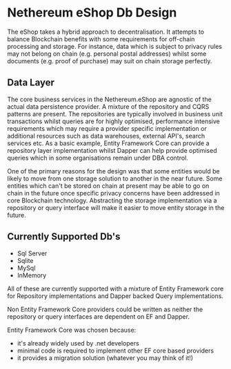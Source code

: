 # Nethereum eShop Db Design

The eShop takes a hybrid approach to decentralisation.  It attempts to balance Blockchain benefits with some requirements for off-chain processing and storage.  For instance, data which is subject to privacy rules may not belong on chain (e.g. personal postal addresses) whilst some documents (e.g. proof of purchase) may suit on chain storage perfectly.

## Data Layer

The core business services in the Nethereum.eShop are agnostic of the actual data persistence provider.  A mixture of the repository and CQRS patterns are present.  The repositories are typically involved in business unit transactions whilst queries are for highly optimised, performance intensive requirements which may require a provider specific implementation or additional resources such as data warehouses, external API's, search services etc.   As a basic example, Entity Framework Core can provide a repository layer implementation whilst Dapper can help provide optimised queries which in some organisations remain under DBA control.  

One of the primary reasons for the design was that some entities would be likely to move from one storage solution to another in the near future.   Some entities which can't be stored on chain at present may be able to go on chain in the future once specific privacy concerns have been addressed in core Blockchain technology.  Abstracting the storage implementation via a repository or query interface will make it easier to move entity storage in the future.

## Currently Supported Db's

* Sql Server
* Sqlite
* MySql
* InMemory

All of these are currently supported with a mixture of Entity Framework core for Repository implementations and Dapper backed Query implementations.

Non Entity Framework Core providers could be written as neither the repository or query interfaces are dependent on EF and Dapper.

Entity Framework Core was chosen because: 
* it's already widely used by .net developers
* minimal code is required to implement other EF core based providers
* it provides a migration solution (whatever you may think of it!)

